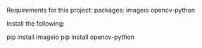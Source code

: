Requirements for this project: 
packages: imageio opencv-python

Install the following: 

pip install imageio 
pip install opencv-python

